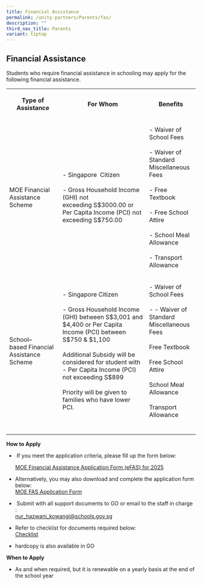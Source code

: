 ```yaml
---
title: Financial Assistance
permalink: /unity-partners/Parents/fas/
description: ""
third_nav_title: Parents
variant: tiptap
---
```

<h2>Financial Assistance</h2>
<p>Students who require financial assistance in schooling may apply for the
following financial assistance.</p>
<table style="minWidth: 75px">
<colgroup>
<col>
<col>
<col>
</colgroup>
<tbody>
<tr>
<th rowspan="1" colspan="1">
<p><strong>Type of Assistance</strong>
</p>
</th>
<th rowspan="1" colspan="1">
<p><strong>For Whom</strong>
</p>
</th>
<th rowspan="1" colspan="1">
<p><strong>Benefits</strong>
</p>
</th>
</tr>
<tr>
<td rowspan="1" colspan="1">
<p>MOE Financial Assistance Scheme</p>
</td>
<td rowspan="1" colspan="1">
<p>- Singapore &nbsp;Citizen
<br>
<br>- Gross Household Income (GHI) not exceeding&nbsp;S$3000.00&nbsp;or Per
Capita Income (PCI) not exceeding&nbsp;S$750.00</p>
</td>
<td rowspan="1" colspan="1">
<p>- Waiver of School Fees
<br>
<br>- Waiver of Standard Miscellaneous Fees
<br>
<br>- Free Textbook
<br>
<br>- Free School Attire
<br>
<br>- School Meal Allowance
<br>
<br>- Transport Allowance</p>
</td>
</tr>
<tr>
<td rowspan="1" colspan="1">
<p>School–based&nbsp;Financial Assistance Scheme</p>
</td>
<td rowspan="1" colspan="1">
<p>- Singapore Citizen
<br>
<br>- Gross Household Income (GHI) between S$3,001 and $4,400 or Per Capita
Income (PCI) between S$750 &amp; $1,100
<br>
<br>Additional Subsidy will be considered for student with - Per Capita Income
(PCI) not exceeding S$899
<br>
<br>Priority will be given to families who have lower PCI.</p>
</td>
<td rowspan="1" colspan="1">
<p>- Waiver of School Fees
<br>
<br>- - Waiver of Standard Miscellaneous Fees
<br>
<br>Free Textbook
<br>
<br>Free School Attire
<br>
<br>School Meal Allowance
<br>
<br>Transport Allowance</p>
</td>
</tr>
<tr>
<td rowspan="1" colspan="1">
<p></p>
</td>
<td rowspan="1" colspan="1">
<p></p>
</td>
<td rowspan="1" colspan="1">
<p></p>
</td>
</tr>
</tbody>
</table>
<p><strong>How to Apply</strong>
<br>
</p>
<ul data-tight="true" class="tight">
<li>
<p>&nbsp;If you meet the application criteria, please fill up the form below:</p>
<p><a href="https://form.gov.sg/6666a548f71e023bcbe7c9b7" rel="noopener nofollow" target="_blank">MOE Financial Assistance Application Form (eFAS) for 2025</a>
</p>
<p></p>
</li>
<li>
<p>Alternatively, you may also download and complete the application form
below:
<br><a href="/files/COVER_PAGE__FAS_2025_.pdf" rel="noopener nofollow" target="_blank">MOE FAS Application Form</a>
<br>
</p>
</li>
<li>
<p>&nbsp;Submit with all support documents to GO or email to the staff in
charge :&nbsp;
<br><a href="mailto:nur_hazwani_kowangi@schools.gov.sg" rel="noopener noreferrer nofollow" target="_blank">nur_hazwani_kowangi@schools.gov.sg</a>
</p>
</li>
<li>
<p>Refer to checklist for documents required below:
<br><a href="/files/Checklist%20FAS%20Application%20Documents%20to%20be%20submitted%20-%20to%20be%20attach.pdf" rel="noopener noreferrer nofollow" target="_blank">Checklist</a>
</p>
</li>
<li>
<p>hardcopy is also available in GO</p>
</li>
</ul>
<p><strong>When to Apply</strong>
<br>
</p>
<ul data-tight="true" class="tight">
<li>
<p>As and when required,&nbsp;but it is renewable on a yearly basis at the
end of the school year</p>
</li>
</ul>
<p></p>